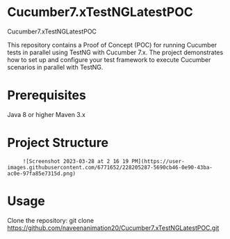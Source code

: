 # Cucumber7.xTestNGLatestPOC
Cucumber7.xTestNGLatestPOC

This repository contains a Proof of Concept (POC) for running Cucumber tests in parallel using TestNG with Cucumber 7.x. The project demonstrates how to set up and configure your test framework to execute Cucumber scenarios in parallel with TestNG.

# Prerequisites
Java 8 or higher
Maven 3.x

# Project Structure

         ![Screenshot 2023-03-28 at 2 16 19 PM](https://user-images.githubusercontent.com/6771652/228205287-5690cb46-0e90-43ba-ac0e-97fa85e7315d.png)


# Usage
Clone the repository:
git clone https://github.com/naveenanimation20/Cucumber7.xTestNGLatestPOC.git

